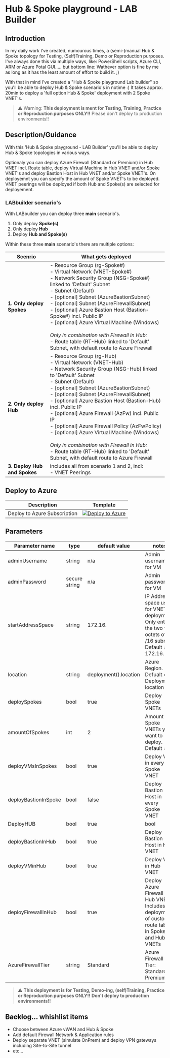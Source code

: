 # Hub & Spoke playground - LAB Builder

## Introduction

In my daily work I've created, numourous times, a (semi-)manual Hub & Spoke topology for Testing, (Self)Training, Demo or Reproduction purposes. I've always done this via multiple ways, like: PowerShell scripts, Azure CLI, ARM or Azure Potal GUI..... but bottom line: Wathever option is fine by me as long as it has the least amount of effort to build it. ;)

With that in mind I've created a "Hub & Spoke playground Lab builder" so you'll be able to deploy Hub & Spoke scenario's in notime :) It takes approx. 20min to deploy a 'full option Hub & Spoke' deployment with 2 Spoke VNET's.

> :warning: Warning:
> **This deployment is ment for Testing, Training, Practice or Reproduction purposes ONLY!!**
> Please don't deploy to production environments!!

## Description/Guidance

With this 'Hub & Spoke playground - LAB Builder' you'll be able to deploy Hub & Spoke topologies in various ways.

Optionaly you can deploy Azure Firewall (Standard or Premium) in Hub VNET incl. Route table, deploy Virtual Machine in Hub VNET and/or Spoke VNET's and deploy Bastion Host in Hub VNET and/or Spoke VNET's. On deployemnt you can specify the amount of Spoke VNET's to be deployed. VNET peerings will be deployed if both Hub and Spoke(s) are selected for deployement.

### LABbuilder scenario's

With LABbuilder you can deploy three **main** scenario's.

1. Only deploy **Spoke(s)**
2. Only deploy **Hub**
3. Deploy **Hub and Spoke(s)**

Within these three **main** scenario's there are multiple options:

|Scenrio|What gets deployed|
|-|-|
|**1. Only deploy Spokes**|- Resource Group (rg-Spoke#)<br>- Virtual Network (VNET-Spoke#)<br>- Network Security Group (NSG-Spoke#) linked to 'Default' Subnet<br>- Subnet (Default)<br>- [optional] Subnet (AzureBastionSubnet)<br>- [optional] Subnet (AzureFirewallSubnet)<br>- [optional] Azure Bastion Host (Bastion-Spoke#) incl. Public IP<br>- [optional] Azure Virtual Machine (Windows)<br><br>*Only in combination with Firewall in Hub:*<br>- Route table (RT-Hub) linked to 'Default' Subnet, with default route to Azure Firewall|
|**2. Only deploy Hub**|- Resource Group (rg-Hub)<br>- Virtual Network (VNET-Hub)<br>- Network Security Group (NSG-Hub) linked to 'Default' Subnet<br>- Subnet (Default)<br>- [optional] Subnet (AzureBastionSubnet)<br>- [optional] Subnet (AzureFirewallSubnet)<br>- [optional] Azure Bastion Host (Bastion-Hub) incl. Public IP <br>- [optional] Azure Firewall (AzFw) incl. Public IP<br>- [optional] Azure Firewall Policy (AzFwPolicy)<br>- [optional] Azure Virtual Machine (Windows)<br><br>*Only in combination with Firewall in Hub:*<br>- Route table (RT-Hub) linked to 'Default' Subnet, with default route to Azure Firewall|
|**3. Deploy Hub and Spokes**|includes all from scenario 1 and 2, incl:<br>- VNET Peerings|

## Deploy to Azure

| Description | Template |
|---|---|
| Deploy to Azure Subscription |[![Deploy to Azure](https://aka.ms/deploytoazurebutton)](https://portal.azure.com/#blade/Microsoft_Azure_CreateUIDef/CustomDeploymentBlade/uri/https%3A%2F%2Fraw.githubusercontent.com%2FPieterbasNagengast%2FAzure-HubSpoke-LabBuilder%2Fmain%2FARM%2Fmain.json/uiFormDefinitionUri/https%3A%2F%2Fraw.githubusercontent.com%2FPieterbasNagengast%2FAzure-HubSpoke-LabBuilder%2Fmain%2FuiDefinition.json)|

## Parameters

|Parameter name|type|default value|notes|
|-|-|-|-|
|adminUsername|string|n/a|Admin username for VM|
|adminPassword|secure string|n/a|Admin password for VM|
|startAddressSpace|string|172.16.|IP Address space used for VNETs in deployment.<br>Only enter the two first octets of a /16 subnet. Default = 172.16.|
|location|string|deployment().location|Azure Region. Defualt = Deployment location|
|deploySpokes|bool|true|Deploy Spoke VNETs|
|amountOfSpokes|int|2|Amount of Spoke VNETs you want to deploy. Default = 2|
|deployVMsInSpokes|bool|true|Deploy VM in every Spoke VNET|
|deployBastionInSpoke|bool|false|Deploy Bastion Host in every Spoke VNET|
|DeployHUB|bool|true|bool|Deploy Hub VNET|
|deployBastionInHub|bool|true|Deploy Bastion Host in Hub VNET|
|deployVMinHub|bool|true|Deploy VM in Hub VNET|
|deployFirewallInHub|bool|true|Deploy Azure Firewall in Hub VNET.<br>Includes deployment of custom route tables in Spokes and Hub VNETs|
|AzureFirewallTier|string|Standard|Azure Firewall Tier: Standard or Premium|



> :warning:
> **This deployment is for Testing, Demo-ing, (self)Training, Practice or Reproduction purposes ONLY!!**
> **Don't deploy to production environments!!**

## ~~Backlog~~... whishlist items

- Choose between Azure vWAN and Hub & Spoke
- Add default Firewall Network & Application rules
- Deploy separate VNET (simulate OnPrem) and deploy VPN gateways including Site-to-Site tunnel
- etc...